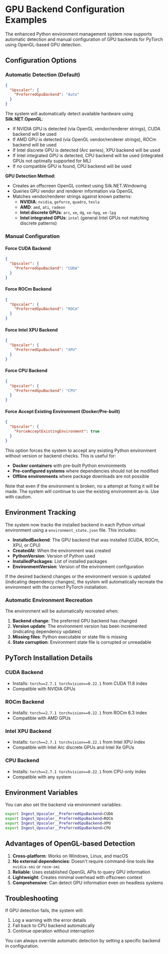 # GPU Backend Configuration Examples

The enhanced Python environment management system now supports automatic detection and manual configuration of GPU backends for PyTorch using OpenGL-based GPU detection.

## Configuration Options

### Automatic Detection (Default)
```json
{
  "Upscaler": {
    "PreferredGpuBackend": "Auto"
  }
}
```

The system will automatically detect available hardware using **Silk.NET.OpenGL**:
- If NVIDIA GPU is detected (via OpenGL vendor/renderer strings), CUDA backend will be used
- If AMD GPU is detected (via OpenGL vendor/renderer strings), ROCm backend will be used  
- If Intel discrete GPU is detected (Arc series), XPU backend will be used
- If Intel integrated GPU is detected, CPU backend will be used (integrated GPUs not optimally supported for ML)
- If no compatible GPU is found, CPU backend will be used

**GPU Detection Method:**
- Creates an offscreen OpenGL context using Silk.NET.Windowing
- Queries GPU vendor and renderer information via OpenGL
- Matches vendor/renderer strings against known patterns:
  - **NVIDIA**: `nvidia`, `geforce`, `quadro`, `tesla`
  - **AMD**: `amd`, `ati`, `radeon` 
  - **Intel discrete GPUs**: `arc`, `xe`, `dg`, `xe-hpg`, `xe-lpg`
  - **Intel integrated GPUs**: `intel` (general Intel GPUs not matching discrete patterns)

### Manual Configuration

#### Force CUDA Backend
```json
{
  "Upscaler": {
    "PreferredGpuBackend": "CUDA"
  }
}
```

#### Force ROCm Backend
```json
{
  "Upscaler": {
    "PreferredGpuBackend": "ROCm"
  }
}
```

#### Force Intel XPU Backend
```json
{
  "Upscaler": {
    "PreferredGpuBackend": "XPU"
  }
}
```

#### Force CPU Backend
```json
{
  "Upscaler": {
    "PreferredGpuBackend": "CPU"
  }
}
```

#### Force Accept Existing Environment (Docker/Pre-built)
```json
{
  "Upscaler": {
    "ForceAcceptExistingEnvironment": true
  }
}
```

This option forces the system to accept any existing Python environment without version or backend checks. This is useful for:
- **Docker containers** with pre-built Python environments
- **Pre-configured systems** where dependencies should not be modified
- **Offline environments** where package downloads are not possible

Note that even if the environment is broken, no a attempt at fixing it will be made. The system will continue to use the existing environment as-is. Use with caution.

## Environment Tracking

The system now tracks the installed backend in each Python virtual environment using a `environment_state.json` file. This includes:

- **InstalledBackend**: The GPU backend that was installed (CUDA, ROCm, XPU, or CPU)
- **CreatedAt**: When the environment was created
- **PythonVersion**: Version of Python used
- **InstalledPackages**: List of installed packages
- **EnvironmentVersion**: Version of the environment configuration

If the desired backend changes or the environment version is updated (indicating dependency changes), the system will automatically recreate the environment with the correct PyTorch installation.

### Automatic Environment Recreation

The environment will be automatically recreated when:
1. **Backend change**: The preferred GPU backend has changed
2. **Version update**: The environment version has been incremented (indicating dependency updates)
3. **Missing files**: Python executable or state file is missing
4. **State corruption**: Environment state file is corrupted or unreadable

## PyTorch Installation Details

### CUDA Backend
- Installs: `torch==2.7.1 torchvision==0.22.1` from CUDA 11.8 index
- Compatible with NVIDIA GPUs

### ROCm Backend  
- Installs: `torch==2.7.1 torchvision==0.22.1` from ROCm 6.3 index
- Compatible with AMD GPUs

### Intel XPU Backend
- Installs: `torch==2.7.1 torchvision==0.22.1` from Intel XPU index
- Compatible with Intel Arc discrete GPUs and Intel Xe GPUs

### CPU Backend
- Installs: `torch==2.7.1 torchvision==0.22.1` from CPU-only index
- Compatible with any system

## Environment Variables

You can also set the backend via environment variables:
```bash
export Ingest_Upscaler__PreferredGpuBackend=CUDA
export Ingest_Upscaler__PreferredGpuBackend=ROCm
export Ingest_Upscaler__PreferredGpuBackend=XPU
export Ingest_Upscaler__PreferredGpuBackend=CPU
```

## Advantages of OpenGL-based Detection

1. **Cross-platform**: Works on Windows, Linux, and macOS
2. **No external dependencies**: Doesn't require command-line tools like `nvidia-smi` or `rocm-smi`
3. **Reliable**: Uses established OpenGL APIs to query GPU information
4. **Lightweight**: Creates minimal overhead with offscreen context
5. **Comprehensive**: Can detect GPU information even on headless systems

## Troubleshooting

If GPU detection fails, the system will:
1. Log a warning with the error details
2. Fall back to CPU backend automatically
3. Continue operation without interruption

You can always override automatic detection by setting a specific backend in configuration.
